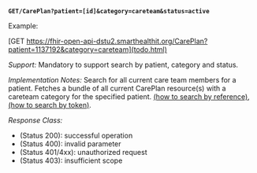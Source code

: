 
**`GET/CarePlan?patient=[id]&category=careteam&status=active`**

Example:

[GET https://fhir-open-api-dstu2.smarthealthit.org/CarePlan?patient=1137192&category=careteam](todo.html)

*Support:* Mandatory to support search by patient, category and status.

*Implementation Notes:* Search for all current care team members for a patient. Fetches a bundle of all current CarePlan resource(s) with a careteam category for the specified patient. [(how to search by reference)], [(how to search by token)].

*Response Class:*

-   (Status 200): successful operation
-   (Status 400): invalid parameter
-   (Status 401/4xx): unauthorized request
-   (Status 403): insufficient scope

  [(how to search by reference)]: http://hl7.org/fhir/DSTU2/search.html#reference
  [(how to search by token)]: http://hl7.org/fhir/DSTU2/search.html#token
  [Composite Search Parameters]: http://hl7.org/fhir/search.html#combining
  [(how to search by date)]: http://hl7.org/fhir/DSTU2/search.html#date
